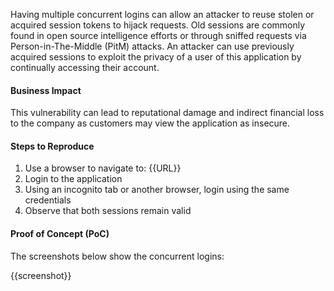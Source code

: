 Having multiple concurrent logins can allow an attacker to reuse stolen or acquired session tokens to hijack requests. Old sessions are commonly found in open source intelligence efforts or through sniffed requests via Person-in-The-Middle (PitM) attacks. An attacker can use previously acquired sessions to exploit the privacy of a user of this application by continually accessing their account.

#### Business Impact

This vulnerability can lead to reputational damage and indirect financial loss to the company as customers may view the application as insecure.

#### Steps to Reproduce

1. Use a browser to navigate to: {{URL}}
1. Login to the application
1. Using an incognito tab or another browser, login using the same credentials
1. Observe that both sessions remain valid

#### Proof of Concept (PoC)

The screenshots below show the concurrent logins:

{{screenshot}}
